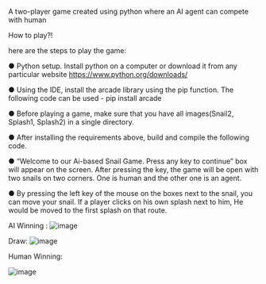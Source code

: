 A two-player game created using python where an AI agent can compete with human

How to play?!

here are the steps to play the game:

●	Python setup. Install python on a computer or download it from any particular website https://www.python.org/downloads/

●	 Using the IDE, install the arcade library using the pip function. The following code can be used - pip install arcade

●	Before playing a game, make sure that you have all images(Snail2, Splash1, Splash2) in a single directory.  

●	After installing the requirements above, build and compile the following code.

●	“Welcome to our Ai-based Snail Game. Press any key to continue” box will appear on the screen. After pressing the key, the game will be open with two snails on two corners. One is human and the other one is an agent.

●	By pressing the left key of the mouse on the boxes next to the snail, you can move your snail. If a player clicks on his own splash next to him, He would be moved to the first splash on that route.


AI Winning :
![image](https://github.com/nazmul609/CSE-4110--ai_snail_game/assets/69470912/38e3b7d2-2f11-4f33-85a5-b78717a11066)

Draw:
![image](https://github.com/nazmul609/CSE-4110--ai_snail_game/assets/69470912/0c74f605-4a61-4623-95eb-017e468aa803)

Human Winning:

![image](https://github.com/nazmul609/CSE-4110--ai_snail_game/assets/69470912/34fc5e2d-af8c-4769-86b7-7e61a44dbd9f)




